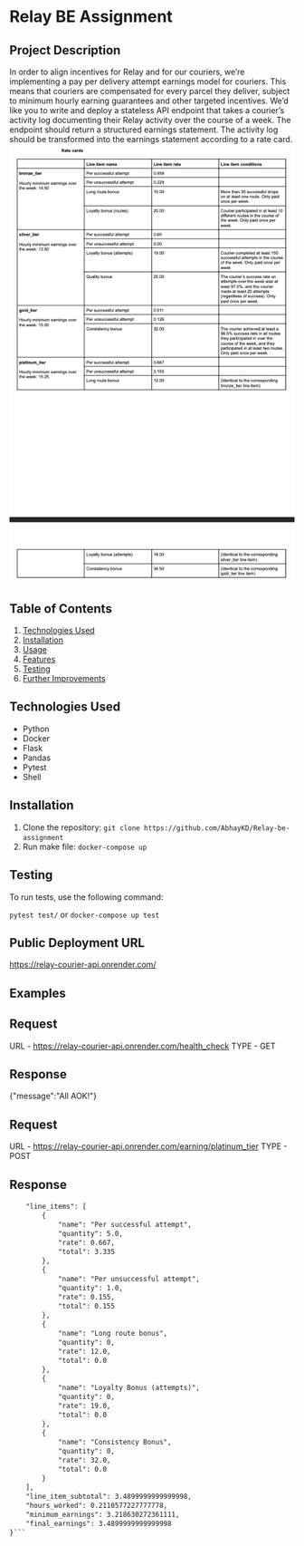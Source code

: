# Relay BE Assignment

## Project Description
In order to align incentives for Relay and for our couriers, we’re implementing a pay per delivery attempt earnings model for couriers. This means that couriers are compensated for every parcel they deliver, subject to minimum hourly earning guarantees and other targeted incentives.
We’d like you to write and deploy a stateless API endpoint that takes a courier’s activity log documenting their Relay activity over the course of a week. The endpoint should return a structured earnings statement. The activity log should be transformed into the earnings statement according to a rate card.
![Rate Card](image.png)

## Table of Contents
1. [Technologies Used](#technologies-used)
2. [Installation](#installation)
3. [Usage](#usage)
4. [Features](#features)
6. [Testing](#testing)
7. [Further Improvements](#known-issues)

## Technologies Used
- Python
- Docker
- Flask
- Pandas
- Pytest
- Shell

## Installation
1. Clone the repository: `git clone https://github.com/AbhayKD/Relay-be-assignment`
2. Run make file: `docker-compose up`

## Testing 
To run tests, use the following command:

```pytest test/```
or
```docker-compose up test```

## Public Deployment URL

https://relay-courier-api.onrender.com/

## Examples 

Request
-------
URL - https://relay-courier-api.onrender.com/health_check
TYPE - GET

Response
--------
{"message":"All AOK!"}


Request
-------
URL - https://relay-courier-api.onrender.com/earning/platinum_tier
TYPE - POST

Response
--------
```{
    "line_items": [
        {
            "name": "Per successful attempt",
            "quantity": 5.0,
            "rate": 0.667,
            "total": 3.335
        },
        {
            "name": "Per unsuccessful attempt",
            "quantity": 1.0,
            "rate": 0.155,
            "total": 0.155
        },
        {
            "name": "Long route bonus",
            "quantity": 0,
            "rate": 12.0,
            "total": 0.0
        },
        {
            "name": "Loyalty Bonus (attempts)",
            "quantity": 0,
            "rate": 19.0,
            "total": 0.0
        },
        {
            "name": "Consistency Bonus",
            "quantity": 0,
            "rate": 32.0,
            "total": 0.0
        }
    ],
    "line_item_subtotal": 3.4899999999999998,
    "hours_worked": 0.2110577227777778,
    "minimum_earnings": 3.218630272361111,
    "final_earnings": 3.4899999999999998
}```